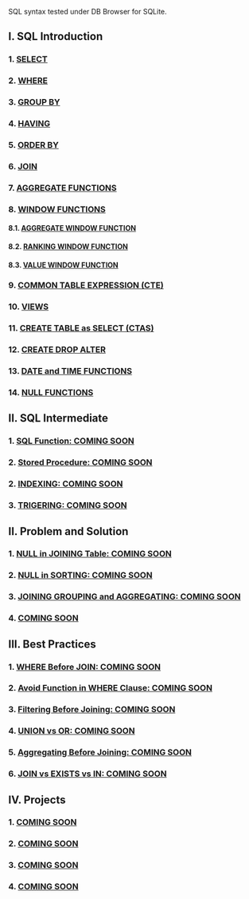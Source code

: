SQL syntax tested under DB Browser for SQLite.
## I. SQL Introduction

### 1. [SELECT](https://github.com/imdwipayana/DB-Browser-for-SQLite/tree/main/SQL%20Introduction/SELECT)
### 2. [WHERE](https://github.com/imdwipayana/DB-Browser-for-SQLite/tree/main/SQL%20Introduction/WHERE)
### 3. [GROUP BY](https://github.com/imdwipayana/DB-Browser-for-SQLite/tree/main/SQL%20Introduction/GROUP%20BY)
### 4. [HAVING](https://github.com/imdwipayana/DB-Browser-for-SQLite/tree/main/SQL%20Introduction/HAVING)
### 5. [ORDER BY](https://github.com/imdwipayana/DB-Browser-for-SQLite/tree/main/SQL%20Introduction/ORDER%20BY)
### 6. [JOIN](https://github.com/imdwipayana/DB-Browser-for-SQLite/tree/main/SQL%20Introduction/JOIN)
### 7. [AGGREGATE FUNCTIONS](https://github.com/imdwipayana/DB-Browser-for-SQLite/tree/main/SQL%20Introduction/AGGREGATE%20FUNCTIONS)



### 8. [WINDOW FUNCTIONS](https://github.com/imdwipayana/DB-Browser-for-SQLite/tree/main/SQL%20Introduction/WINDOWS%20FUNCTION)
#### 8.1. [AGGREGATE WINDOW FUNCTION](https://github.com/imdwipayana/DB-Browser-for-SQLite/tree/main/SQL%20Introduction/WINDOWS%20FUNCTION/AGGREGATE%20WINDOW%20FUNCTIONS)
#### 8.2. [RANKING WINDOW FUNCTION](https://github.com/imdwipayana/DB-Browser-for-SQLite/tree/main/SQL%20Introduction/WINDOWS%20FUNCTION/RANKING%20WINDOW%20FUNCTIONS)
#### 8.3. [VALUE WINDOW FUNCTION](https://github.com/imdwipayana/DB-Browser-for-SQLite/tree/main/SQL%20Introduction/WINDOWS%20FUNCTION/VALUE%20WINDOW%20FUNCTION)


### 9. [COMMON TABLE EXPRESSION (CTE)](https://github.com/imdwipayana/DB-Browser-for-SQLite/tree/main/SQL%20Introduction/COMMON%20TABLE%20EXPRESSION)
### 10. [VIEWS](https://github.com/imdwipayana/DB-Browser-for-SQLite/tree/main/SQL%20Introduction/VIEWS)
### 11. [CREATE TABLE as SELECT (CTAS)](https://github.com/imdwipayana/DB-Browser-for-SQLite/tree/main/SQL%20Introduction/Create%20Table%20as%20SELECT)
### 12. [CREATE DROP ALTER](https://github.com/imdwipayana/DB-Browser-for-SQLite/tree/main/SQL%20Introduction/CREATE%20DROP%20ALTER%20TABLE)
### 13. [DATE and TIME FUNCTIONS](https://github.com/imdwipayana/DB-Browser-for-SQLite/tree/main/SQL%20Introduction/DATE%20and%20TIME%20FUNCTION)
### 14. [NULL FUNCTIONS](https://github.com/imdwipayana/DB-Browser-for-SQLite/tree/main/SQL%20Introduction/NULL%20FUNCTION)

## II. SQL Intermediate
### 1. [SQL Function: COMING SOON]()
### 2. [Stored Procedure: COMING SOON]()
### 2. [INDEXING: COMING SOON]()
### 3. [TRIGERING: COMING SOON]()


## II. Problem and Solution
### 1. [NULL in JOINING Table: COMING SOON]()
### 2. [NULL in SORTING: COMING SOON]()
### 3. [JOINING GROUPING and AGGREGATING: COMING SOON]()
### 4. [COMING SOON]()

## III. Best Practices
### 1. [WHERE Before JOIN: COMING SOON]()
### 2. [Avoid Function in WHERE Clause: COMING SOON]()
### 3. [Filtering Before Joining: COMING SOON]()
### 4. [UNION vs OR: COMING SOON]()
### 5. [Aggregating Before Joining: COMING SOON]()
### 6. [JOIN vs EXISTS vs IN: COMING SOON]()

## IV. Projects
### 1. [COMING SOON](https://github.com/imdwipayana/PostgreSQL/tree/main/Practice/SELECT)
### 2. [COMING SOON](https://github.com/imdwipayana/PostgreSQL/tree/main/Practice/SELECT)
### 3. [COMING SOON](https://github.com/imdwipayana/PostgreSQL/tree/main/Practice/SELECT)
### 4. [COMING SOON](https://github.com/imdwipayana/PostgreSQL/tree/main/Practice/SELECT)
